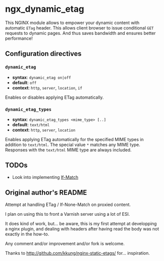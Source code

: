 # ngx_dynamic_etag

This NGINX module allows to empower your dynamic content with automatic `ETag`
header. This allows client browser to issue conditional `GET` requests to 
dynamic pages. And thus saves bandwidth and ensures better performance! 

## Configuration directives

### `dynamic_etag`

- **syntax**: `dynamic_etag on|off`
- **default**: `off`
- **context**: `http`, `server`, `location`, `if`

Enables or disables applying ETag automatically.

### `dynamic_etag_types`

- **syntax**: `dynamic_etag_types <mime_type> [..]`
- **default**: `text/html`
- **context**: `http`, `server`, `location`

Enables applying ETag automatically for the specified MIME types
in addition to `text/html`. The special value `*` matches any MIME type.
Responses with the `text/html` MIME type are always included.

## TODOs

* Look into implementing [If-Match](https://developer.mozilla.org/en-US/docs/Web/HTTP/Headers/ETag)

## Original author's README

Attempt at handling ETag / If-None-Match on proxied content.

I plan on using this to front a Varnish server using a lot of ESI.

It does kind of work, but... be aware, this is my first attempt at developping
a nginx plugin, and dealing with headers after having read the body was not
exactly in the how-to.

Any comment and/or improvement and/or fork is welcome.

Thanks to http://github.com/kkung/nginx-static-etags/ for... inspiration.
